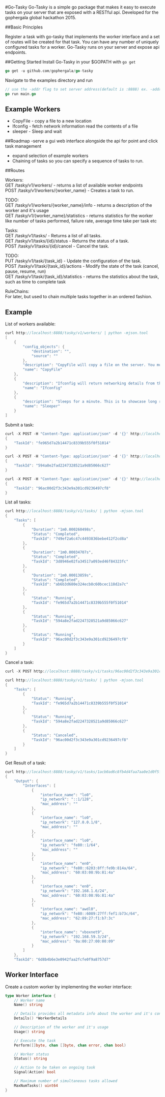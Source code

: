 #Go-Tasky
Go-Tasky is a simple go package that makes it easy to execute tasks on your server that are exposed with a RESTful api. Developed for the gophergala global hackathon 2015.  

##Basic Principles

Register a task with go-tasky that implements the worker interface and a set of routes will be created for that task. You can have any number of uniquely configured tasks for a worker. Go-Tasky runs on your server and expose api endpoints. 

##Getting Started
Install Go-Tasky in your $GOPATH with `go get`  
```Go
go get -u github.com/gophergala/go-tasky
```
Navigate to the examples directory and run  
```Go
// use the -addr flag to set server address(default is :8888) ex. -addr=:4444
go run main.go 
```

## Example Workers
- CopyFile - copy a file to a new location  
- Ifconfig - fetch network information read the contents of a file  
- sleeper -  Sleep and wait

##Roadmap
-serve a gui web interface alongside the api for point and click task management
- expand selection of example workers
- Chaining of tasks so you can specify a sequence of tasks to run.  

##Routes

Workers:  
GET /tasky/v1/workers/ - returns a list of available worker endpoints   
POST /tasky/v1/workers/{worker_name} - Creates a task to run.  

TODO:  
GET /tasky/v1/workers/{worker_name}/info - returns a description of the worker and it's usage   
GET /tasky/v1/{worker_name}/statistics - returns statistics for the worker like number of tasks performed, failure rate, average time take per task etc  

Tasks:  
GET /tasky/v1/tasks/ - Returns a list of all tasks.  
GET /tasky/v1/tasks/{id}/status - Returns the status of a task.  
POST /tasky/v1/tasks/{id}/cancel - Cancel the task.   

TODO:  
PUT /tasky/v1/task/{task_id} - Update the configuration of the task.  
POST /tasky/v1/task/{task_id}/actions - Modify the state of the task (cancel, pause, resume, run)  
GET /tasky/v1/task/{task_id}/statistics - returns the statistics about the task, such as time to complete task  

RuleChains:  
For later, but used to chain multiple tasks together in an ordered fashion.  

## Example
List of workers available:  
```go
curl http://localhost:8888/tasky/v1/workers/ | python -mjson.tool 
[
    {
        "config_objects": {
            "destination": "",
            "source": ""
        },
        "description": "CopyFile will copy a file on the server. You must specify the Source and Destination",
        "name": "CopyFile"
    },
    {
        "description": "Ifconfig will return networking details from the server. No config is needed for this worker",
        "name": "Ifconfig"
    },
    {
        "description": "Sleeps for a minute. This is to showcase long running tasks.",
        "name": "Sleeper"
    }
]
```

Submit a task:  
```go
curl -X POST -H "Content-Type: application/json" -d '{}' http://localhost:8888/tasky/v1/workers/sleeper | python -mjson.tool
{
    "TaskId": "fe965d7a2b14471c8339b555f0f51014"
}

curl -X POST -H "Content-Type: application/json" -d '{}' http://localhost:8888/tasky/v1/workers/sleeper | python -mjson.tool
{
    "TaskId": "594a8e2fad2247328521a9d85066c627"
}

curl -X POST -H "Content-Type: application/json" -d '{}' http://localhost:8888/tasky/v1/workers/sleeper | python -mjson.tool
{
    "TaskId": "96ac00d2f3c343e9a301cd9236497cf8"
}
```

List all tasks:  
```go
curl http://localhost:8888/tasky/v1/tasks/ | python -mjson.tool 
{
    "Tasks": [
        {
            "Duration": "1m0.000260498s",
            "Status": "Completed",
            "TaskId": "749ef2a6c47c4493836bebe412f2cd8a"
        },
        {
            "Duration": "1m0.00034707s",
            "Status": "Completed",
            "TaskId": "3d8946e02fa34517a093ed46f84323fc"
        },
        {
            "Duration": "1m0.00013859s",
            "Status": "Completed",
            "TaskId": "ab6b3d680e324ecb8c60bcec118d2a7c"
        },
        {
            "Status": "Running",
            "TaskId": "fe965d7a2b14471c8339b555f0f51014"
        },
        {
            "Status": "Running",
            "TaskId": "594a8e2fad2247328521a9d85066c627"
        },
        {
            "Status": "Running",
            "TaskId": "96ac00d2f3c343e9a301cd9236497cf8"
        }
    ]
}
```

Cancel a task:  
```go
curl -X POST http://localhost:8888/tasky/v1/tasks/96ac00d2f3c343e9a301cd9236497cf8/cancel | python -mjson.tool

curl http://localhost:8888/tasky/v1/tasks/ | python -mjson.tool 
{
    "Tasks": [
        {
            "Status": "Running",
            "TaskId": "fe965d7a2b14471c8339b555f0f51014"
        },
        {
            "Status": "Running",
            "TaskId": "594a8e2fad2247328521a9d85066c627"
        },
        {
            "Status": "Canceled",
            "TaskId": "96ac00d2f3c343e9a301cd9236497cf8"
        }
    ]
}
```

Get Result of a task:  
```go
curl http://localhost:8888/tasky/v1/tasks/1acb0ad6c8fb4d4faa7aa0e1d0f5f0b6/result 
{
    "Output": {
        "Interfaces": [
            {
                "interface_name": "lo0",
                "ip_network": "::1/128",
                "mac_address": ""
            },
            {
                "interface_name": "lo0",
                "ip_network": "127.0.0.1/8",
                "mac_address": ""
            },
            {
                "interface_name": "lo0",
                "ip_network": "fe80::1/64",
                "mac_address": ""
            },
            {
                "interface_name": "en0",
                "ip_network": "fe80::6203:8ff:fe9b:814a/64",
                "mac_address": "60:03:08:9b:81:4a"
            },
            {
                "interface_name": "en0",
                "ip_network": "192.168.1.6/24",
                "mac_address": "60:03:08:9b:81:4a"
            },
            {
                "interface_name": "awdl0",
                "ip_network": "fe80::6089:27ff:fef1:b73c/64",
                "mac_address": "62:89:27:f1:b7:3c"
            },
            {
                "interface_name": "vboxnet9",
                "ip_network": "192.168.59.3/24",
                "mac_address": "0a:00:27:00:00:09"
            }
        ]
    },
    "TaskId": "6d8b4b6e3e0942faa2fcfe0f9a8757d7"
```

## Worker Interface
Create a custom worker by implementing the worker interface:  
```go
type Worker interface {
    // Worker name
    Name() string

	// Details provides all metadata info about the worker and it's config
	Details() *WorkerDetails

    // Description of the worker and it's usage
    Usage() string

    // Execute the task
    Perform([]byte, chan []byte, chan error, chan bool)

    // Worker status
    Status() string

    // Action to be taken on ongoing task
    Signal(Action) bool

    // Maximum number of simultaneous tasks allowed
    MaxNumTasks() uint64
}
```
